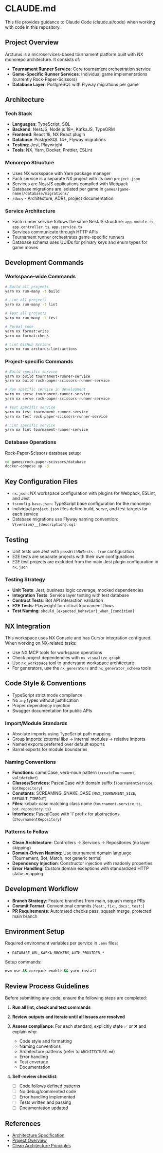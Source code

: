 # CLAUDE.md

This file provides guidance to Claude Code (claude.ai/code) when working with code in this repository.

## Project Overview

Arcturus is a microservices-based tournament platform built with NX monorepo architecture. It consists of:

- **Tournament Runner Service**: Core tournament orchestration service
- **Game-Specific Runner Services**: Individual game implementations (currently Rock-Paper-Scissors)
- **Database Layer**: PostgreSQL with Flyway migrations per game

## Architecture

### Tech Stack

- **Languages**: TypeScript, SQL
- **Backend**: NestJS, Node.js 18+, KafkaJS, TypeORM
- **Frontend**: React 18, NX React plugin
- **Database**: PostgreSQL 14+, Flyway migrations
- **Testing**: Jest, Playwright
- **Tools**: NX, Yarn, Docker, Prettier, ESLint

### Monorepo Structure

- Uses NX workspace with Yarn package manager
- Each service is a separate NX project with its own `project.json`
- Services are NestJS applications compiled with Webpack
- Database migrations are isolated per game in `games/[game-name]/database/migrations/`
- `/docs` - Architecture, ADRs, project documentation

### Service Architecture

- Each runner service follows the same NestJS structure: `app.module.ts`, `app.controller.ts`, `app.service.ts`
- Services communicate through HTTP APIs
- Tournament runner orchestrates game-specific runners
- Database schema uses UUIDs for primary keys and enum types for game moves

## Development Commands

### Workspace-wide Commands

```bash
# Build all projects
yarn nx run-many -t build

# Lint all projects
yarn nx run-many -t lint

# Test all projects
yarn nx run-many -t test

# Format code
yarn nx format:write
yarn nx format:check

# Lint GitHub Actions
yarn nx run arcturus:lint:actions
```

### Project-specific Commands

```bash
# Build specific service
yarn nx build tournament-runner-service
yarn nx build rock-paper-scissors-runner-service

# Run specific service in development
yarn nx serve tournament-runner-service
yarn nx serve rock-paper-scissors-runner-service

# Test specific service
yarn nx test tournament-runner-service
yarn nx test rock-paper-scissors-runner-service

# Lint specific service
yarn nx lint tournament-runner-service
```

### Database Operations

Rock-Paper-Scissors database setup:

```bash
cd games/rock-paper-scissors/database
docker-compose up -d
```

## Key Configuration Files

- `nx.json`: NX workspace configuration with plugins for Webpack, ESLint, and Jest
- `tsconfig.base.json`: TypeScript base configuration for the monorepo
- Individual `project.json` files define build, serve, and test targets for each service
- Database migrations use Flyway naming convention: `V{version}__{description}.sql`

## Testing

- Unit tests use Jest with `passWithNoTests: true` configuration
- E2E tests are separate projects with their own configurations
- E2E test projects are excluded from the main Jest plugin configuration in `nx.json`

### Testing Strategy

- **Unit Tests**: Jest, business logic coverage, mocked dependencies
- **Integration Tests**: Service layer testing with test database
- **Contract Tests**: Bot API interaction validation
- **E2E Tests**: Playwright for critical tournament flows
- **Test Naming**: `should_[expected_behavior]_when_[condition]`

## NX Integration

This workspace uses NX Console and has Cursor integration configured. When working on NX-related tasks:

- Use NX MCP tools for workspace operations
- Check project dependencies with `nx_visualize_graph`
- Use `nx_workspace` tool to understand workspace architecture
- For generators, use the `nx_generators` and `nx_generator_schema` tools

## Code Style & Conventions

- TypeScript strict mode compliance
- No `any` types without justification
- Proper dependency injection
- Swagger documentation for public APIs

### Import/Module Standards

- Absolute imports using TypeScript path mapping
- Group imports: external libs → internal modules → relative imports
- Named exports preferred over default exports
- Barrel exports for module boundaries

### Naming Conventions

- **Functions**: camelCase, verb-noun pattern (`createTournament`, `validateBot`)
- **Classes/Services**: PascalCase with domain suffix (`TournamentService`, `BotRepository`)
- **Constants**: SCREAMING_SNAKE_CASE (`MAX_TOURNAMENT_SIZE`, `DEFAULT_TIMEOUT`)
- **Files**: kebab-case matching class name (`tournament.service.ts`, `bot.repository.ts`)
- **Interfaces**: PascalCase with 'I' prefix for abstractions (`ITournamentRepository`)

### Patterns to Follow

- **Clean Architecture**: Controllers → Services → Repositories (no layer skipping)
- **Domain-Driven Naming**: Use tournament domain language (Tournament, Bot, Match, not generic terms)
- **Dependency Injection**: Constructor injection with readonly properties
- **Error Handling**: Custom domain exceptions with standardized HTTP status mapping

## Development Workflow

- **Branch Strategy**: Feature branches from main, squash merge PRs
- **Commit Format**: Conventional commits (`feat:`, `fix:`, `docs:`, `test:`)
- **PR Requirements**: Automated checks pass, squash merge, protected main branch

## Environment Setup

Required environment variables per service in `.env` files:

- `DATABASE_URL`, `KAFKA_BROKERS`, `AUTH_PROVIDER_*`

Setup commands:

```bash
nvm use && corepack enable && yarn install
```

## Review Process Guidelines

Before submitting any code, ensure the following steps are completed:

1. **Run all lint, check and test commands**

2. **Review outputs and iterate until all issues are resolved**

3. **Assess compliance**:
   For each standard, explicitly state ✅ or ❌ and explain why:

   - Code style and formatting
   - Naming conventions
   - Architecture patterns (refer to `ARCHITECTURE.md`)
   - Error handling
   - Test coverage
   - Documentation

4. **Self-review checklist**:
   - [ ] Code follows defined patterns
   - [ ] No debug/commented code
   - [ ] Error handling implemented
   - [ ] Tests written and passing
   - [ ] Documentation updated

## References

- [Architecture Specification](docs/ARCHITECTURE.md)
- [Project Overview](docs/PROJECT_OVERVIEW.md)
- [Clean Architecture Principles](https://blog.cleancoder.com/uncle-bob/2012/08/13/the-clean-architecture.html)
